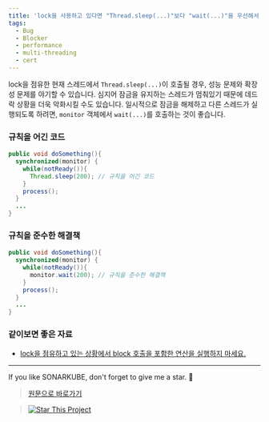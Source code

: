 ```yaml
---
title: 'lock을 사용하고 있다면 "Thread.sleep(...)"보다 "wait(...)"을 우선해서 사용해야합니다.'
tags:
  - Bug
  - Blocker
  - performance
  - multi-threading
  - cert
---
```


lock을 점유한 현재 스레드에서 `Thread.sleep(...)`이 호출될 경우, 성능 문제와 확장성 문제를 야기할 수 있습니다.
심지어 잠금을 유지하는 스레드가 멈춰있기 때문에 데드락 상황을 더욱 악화시킬 수도 있습니다.
일시적으로 잠금을 해제하고 다른 스레드가 실행되도록 하려면, `monitor` 객체에서 `wait(...)`를 호출하는 것이 좋습니다.

### 규칙을 어긴 코드

```java
public void doSomething(){
  synchronized(monitor) {
    while(notReady()){
      Thread.sleep(200); // 규칙을 어긴 코드
    }
    process();
  }
  ...
}
```

### 규칙을 준수한 해결책

```java
public void doSomething(){
  synchronized(monitor) {
    while(notReady()){
      monitor.wait(200); // 규칙을 준수한 해결책
    }
    process();
  }
  ...
}
```

### 같이보면 좋은 자료

- [lock을 점유하고 있는 상황에서 block 호출을 포함한 연산을 실행하지 마세요.](https://wiki.sei.cmu.edu/confluence/display/java/LCK09-J.+Do+not+perform+operations+that+can+block+while+holding+a+lock)

---

If you like SONARKUBE, don't forget to give me a star. :star2:

> [원문으로 바로가기](https://rules.sonarsource.com/java/RSPEC-2276)

> [![Star This Project](https://img.shields.io/github/stars/kantabile/sonarkube.svg?label=Stars&style=social)](https://github.com/kantabile/sonarkube)

